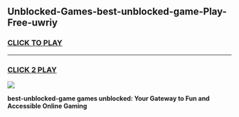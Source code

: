 
## Unblocked-Games-best-unblocked-game-Play-Free-uwriy
<h3>
<a href="https://premium76.site?title=best-unblocked-game&ref=20A">CLICK TO PLAY</a></h3>
<hr>

<h3>
<a href="https://premium76.site?title=best-unblocked-game&ref=20A">CLICK 2 PLAY</a>
  
</h3>

<a href="https://premium76.site?title=best-unblocked-game&ref=20A"><img src="https://clearcache.store/games.png"></a>


**best-unblocked-game games unblocked: Your Gateway to Fun and Accessible Online Gaming**
